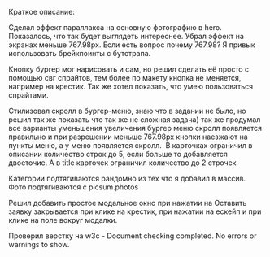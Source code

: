 
Краткое описание:

Сделал эффект параллакса на основную фотографию в hero. Показалось, что так будет выглядеть интереснее. Убрал эффект на экранах меньше 767.98px.
Если есть вопрос почему 767.98? Я привык использовать брейкпоинты с бутстрапа.

Кнопку бургер мог нарисовать и сам, но решил сделать её просто с помощью свг спрайтов, тем более по макету кнопка не меняется, например на крестик.
Так же хотел показать, что умею пользоваться спрайтами.

Стилизовал скролл в бургер-меню, знаю что в задании не было, но решил так же показать что так же не сложная задача) так же продумал все варианты уменьшения увеличения бургер меню скролл появляется правильно и при разрешении меньше 767.98px кнопки наезжают на пункты меню, а у меню появляется скролл. 
В карточках ограничил в описании количество строк до 5, если больше то добавляется двоеточие. А в title карточек ограничил количество до 2 строчек

Категории подтягиваются рандомно из тех что я добавил в массив. Фото подтягиваются с picsum.photos

Решил добавить простое модальное окно при нажатии на Оставить заявку закрывается при клике на крестик, при нажатии на ескейп и при клике на поле вокруг модалки.

Проверил верстку на w3c - Document checking completed. No errors or warnings to show. 